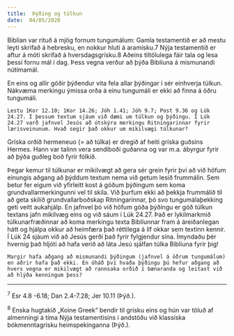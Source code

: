 ```yaml
---
title:  Þýðing og túlkun
date:  04/05/2020
---
```


Biblían var rituð á mjög fornum tungumálum: Gamla testamentið er að mestu leyti skrifað á hebresku, en nokkur hluti á aramísku.7 Nýja testamentið er aftur á móti skrifað á hversdagsgrísku.8 Aðeins tiltölulega fáir tala og lesa þessi fornu mál í dag. Þess vegna verður að þýða Biblíuna á mismunandi nútímamál.

En eins og allir góðir þýðendur vita fela allar þýðingar í sér einhverja túlkun. Nákvæma merkingu ýmissa orða á einu tungumáli er ekki að finna á öðru tungumáli.

`Lestu 1Kor 12.10; 1Kor 14.26; Jóh 1.41; Jóh 9.7; Post 9.36 og Lúk 24.27. Í þessum textum sjáum við dæmi um túlkun og þýðingu. Í Lúk 24.27 varð jafnvel Jesús að útskýra merkingu Ritningarinnar fyrir lærisveinunum. Hvað segir það okkur um mikilvægi túlkunar?`

Gríska orðið hermeneuo (= að túlka) er dregið af heiti gríska guðsins Hermes. Hann var talinn vera sendiboði guðanna og var m.a. ábyrgur fyrir að þýða guðleg boð fyrir fólkið.

Þegar kemur til túlkunar er mikilvægt að gera sér grein fyrir því að við höfum einungis aðgang að þýddum textum nema við getum lesið frummálin. Sem betur fer eigum við yfirleitt kost á góðum þýðingum sem koma grundvallarmerkingunni vel til skila. Við þurfum ekki að þekkja frummálið til að geta skilið grundvallarboðskap Ritningarinnar, þó svo tungumálaþekking geti veitt aukahjálp. En jafnvel þó við höfum góða þýðingu er góð túlkun textans jafn mikilvæg eins og við sáum í Lúk 24.27. Það er lykilmarkmið túlkunarfræðinnar að koma merkingu texta Biblíunnar fram á áreiðanlegan hátt og hjálpa okkur að heimfæra það réttilega á líf okkar sem textinn kennir. Í Lúk 24 sjáum við að Jesús gerði það fyrir fylgjendur sína. Ímyndaðu þér hvernig það hljóti að hafa verið að láta Jesú sjálfan túlka Biblíuna fyrir þig!

`Margir hafa aðgang að mismunandi þýðingum (jafnvel á öðrum tungumálum) en aðrir hafa það ekki. En óháð því hvaða þýðingu þú hefur aðgang að hvers vegna er mikilvægt að rannsaka orðið í bænaranda og leitast við að hlýða kenningum þess?`

---

<sup>7</sup> Esr 4.8 -6.18; Dan 2.4-7.28; Jer 10.11 (Þýð.).

<sup>8</sup> Enska hugtakið „Koine Greek“ bendir til grísku eins og hún var töluð af almenningi á tíma Nýja testamentisins í andstöðu við klassíska bókmenntagrísku heimspekinganna (Þýð.).
